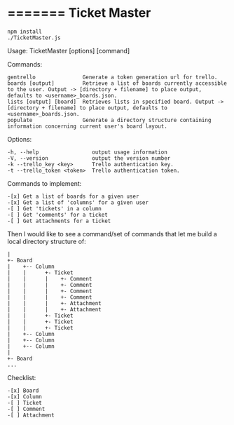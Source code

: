 =======
Ticket Master
=============

	npm install
	./TicketMaster.js


  Usage: TicketMaster [options] [command]


  Commands:

    gentrello               Generate a token generation url for trello.
    boards [output]         Retrieve a list of boards currently accessible to the user. Output -> [directory + filename] to place output, defaults to <username>_boards.json.
    lists [output] [board]  Retrieves lists in specified board. Output -> [directory + filename] to place output, defaults to <username>_boards.json.
    populate                Generate a directory structure containing information concerning current user's board layout.

  Options:

    -h, --help                 output usage information
    -V, --version              output the version number
    -k --trello_key <key>      Trello authentication key.
    -t --trello_token <token>  Trello authentication token.


Commands to implement:

    -[x] Get a list of boards for a given user
    -[x] Get a list of 'columns' for a given user
    -[ ] Get 'tickets' in a column
    -[ ] Get 'comments' for a ticket
    -[ ] Get attachments for a ticket

Then I would like to see a command/set of commands that let me build a local directory structure of:

    |
    +- Board
    |    +-- Column
    |    |      +- Ticket
    |    |      |    +- Comment
    |    |      |    +- Comment
    |    |      |    +- Comment
    |    |      |    +- Comment
    |    |      |    +- Attachment
    |    |      |    +- Attachment
    |    |      +- Ticket
    |    |      +- Ticket
    |    |      +- Ticket
    |    +-- Column
    |    +-- Column
    |    +-- Column
    |
    +- Board
    ...

Checklist:

	-[x] Board
	-[x] Column
	-[ ] Ticket
	-[ ] Comment
	-[ ] Attachment

